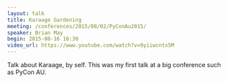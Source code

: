 ```yaml
---
layout: talk
title: Karaage Gardening
meeting: /conferences/2015/08/02/PyConAu2015/
speaker: Brian May
begin: 2015-08-16 16:30
video_url: https://www.youtube.com/watch?v=9yiiwcntx5M
---
```

Talk about Karaage, by self. This was my first talk at a big conference such as
PyCon AU.
